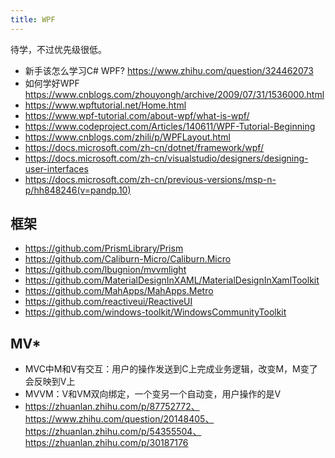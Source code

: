 ```yaml
---
title: WPF
---
```


待学，不过优先级很低。

* 新手该怎么学习C# WPF? https://www.zhihu.com/question/324462073
* 如何学好WPF https://www.cnblogs.com/zhouyongh/archive/2009/07/31/1536000.html
* https://www.wpftutorial.net/Home.html
* https://www.wpf-tutorial.com/about-wpf/what-is-wpf/
* https://www.codeproject.com/Articles/140611/WPF-Tutorial-Beginning
* https://www.cnblogs.com/zhili/p/WPFLayout.html
* https://docs.microsoft.com/zh-cn/dotnet/framework/wpf/
* https://docs.microsoft.com/zh-cn/visualstudio/designers/designing-user-interfaces
* https://docs.microsoft.com/zh-cn/previous-versions/msp-n-p/hh848246(v=pandp.10)

## 框架

* https://github.com/PrismLibrary/Prism
* https://github.com/Caliburn-Micro/Caliburn.Micro
* https://github.com/lbugnion/mvvmlight
* https://github.com/MaterialDesignInXAML/MaterialDesignInXamlToolkit
* https://github.com/MahApps/MahApps.Metro
* https://github.com/reactiveui/ReactiveUI
* https://github.com/windows-toolkit/WindowsCommunityToolkit

## MV*

* MVC中M和V有交互：用户的操作发送到C上完成业务逻辑，改变M，M变了会反映到V上
* MVVM：V和VM双向绑定，一个变另一个自动变，用户操作的是V
* https://zhuanlan.zhihu.com/p/87752772、https://www.zhihu.com/question/20148405、https://zhuanlan.zhihu.com/p/54355504、https://zhuanlan.zhihu.com/p/30187176
